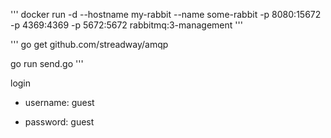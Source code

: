 



'''
docker run -d --hostname my-rabbit --name some-rabbit -p 8080:15672
-p 4369:4369 -p 5672:5672 rabbitmq:3-management
'''


'''
go get github.com/streadway/amqp

go run send.go
'''

login

* username: guest

* password: guest